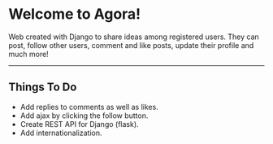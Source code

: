Welcome to Agora!
===================

Web created with Django to share ideas among registered users. They can post, follow other users, comment and like posts, update their profile and much more!

----------


Things To Do
-------------

- Add replies to comments as well as likes.
- Add ajax by clicking the follow button.
- Create REST API for Django (flask).
- Add internationalization.